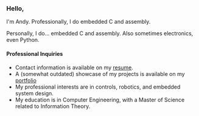 ### Hello,
I'm Andy. Professionally, I do embedded C and assembly.

Personally, I do... embedded C and assembly. Also sometimes electronics, even Python.


#### Professional Inquiries
 - Contact information is available on my [resume](https://cv.andymeyer.xyz).
 - A (somewhat outdated) showcase of my projects is available on my [portfolio](https://folio.andymeyer.xyz)
 - My professional interests are in controls, robotics, and embedded system design.
 - My education is in Computer Engineering, with a Master of Science related to Information Theory.
